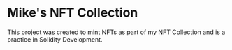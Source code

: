 # Mike's NFT Collection

This project was created to mint NFTs as part of my NFT Collection
and is a practice in Solidity Development.



